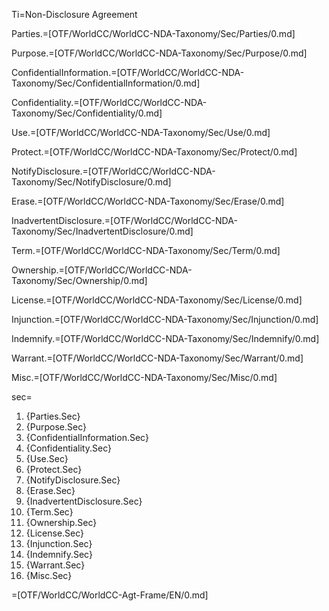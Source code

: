 Ti=Non-Disclosure Agreement

Parties.=[OTF/WorldCC/WorldCC-NDA-Taxonomy/Sec/Parties/0.md]

Purpose.=[OTF/WorldCC/WorldCC-NDA-Taxonomy/Sec/Purpose/0.md]

ConfidentialInformation.=[OTF/WorldCC/WorldCC-NDA-Taxonomy/Sec/ConfidentialInformation/0.md]

Confidentiality.=[OTF/WorldCC/WorldCC-NDA-Taxonomy/Sec/Confidentiality/0.md]

Use.=[OTF/WorldCC/WorldCC-NDA-Taxonomy/Sec/Use/0.md]

Protect.=[OTF/WorldCC/WorldCC-NDA-Taxonomy/Sec/Protect/0.md]

NotifyDisclosure.=[OTF/WorldCC/WorldCC-NDA-Taxonomy/Sec/NotifyDisclosure/0.md]

Erase.=[OTF/WorldCC/WorldCC-NDA-Taxonomy/Sec/Erase/0.md]

InadvertentDisclosure.=[OTF/WorldCC/WorldCC-NDA-Taxonomy/Sec/InadvertentDisclosure/0.md]

Term.=[OTF/WorldCC/WorldCC-NDA-Taxonomy/Sec/Term/0.md]

Ownership.=[OTF/WorldCC/WorldCC-NDA-Taxonomy/Sec/Ownership/0.md]

License.=[OTF/WorldCC/WorldCC-NDA-Taxonomy/Sec/License/0.md]

Injunction.=[OTF/WorldCC/WorldCC-NDA-Taxonomy/Sec/Injunction/0.md]

Indemnify.=[OTF/WorldCC/WorldCC-NDA-Taxonomy/Sec/Indemnify/0.md]

Warrant.=[OTF/WorldCC/WorldCC-NDA-Taxonomy/Sec/Warrant/0.md]

Misc.=[OTF/WorldCC/WorldCC-NDA-Taxonomy/Sec/Misc/0.md]


sec=<ol class="secs-and"><li>{Parties.Sec}<li>{Purpose.Sec}<li>{ConfidentialInformation.Sec}<li>{Confidentiality.Sec}<li>{Use.Sec}<li>{Protect.Sec}<li>{NotifyDisclosure.Sec}<li>{Erase.Sec}<li>{InadvertentDisclosure.Sec}<li>{Term.Sec}<li>{Ownership.Sec}<li>{License.Sec}<li>{Injunction.Sec}<li>{Indemnify.Sec}<li>{Warrant.Sec}<li>{Misc.Sec}</ol>

=[OTF/WorldCC/WorldCC-Agt-Frame/EN/0.md]
